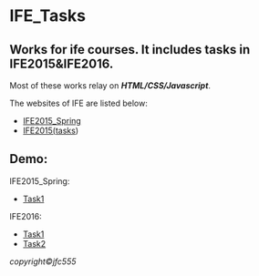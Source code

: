 # IFE_Tasks

<h2>Works for ife courses. It includes tasks in IFE2015&IFE2016.</h2>
<p>Most of these works relay on <i><b>HTML/CSS/Javascript</b></i>.</p>
<p>The websites of IFE are listed below:</p>
<ul>
  <li><a href="https://github.com/baidu-ife/ife" title="IFE2015_Spring">IFE2015_Spring</a></li>
  <li><a href="http://ife.baidu.com" title="IFE2016">IFE2015(<a href="http://ife.baidu.com/task/all">tasks</a>)</a></li>
</ul>
<h2><b>Demo:</b></h2>
<p>IFE2015_Spring:</p>
<ul title="IFE2015_Spring">
  <li><a href="https://jfc555.github.io/IFE_Tasks/IFE2015/task1/task0001.html" >Task1</a></li>
</ul>
<p>IFE2016:</p>
<ul>
  <li><a href="https://jfc555.github.io/IFE_Tasks/IFE2016/task1/task1.html" >Task1</a></li>
  <li><a href="https://jfc555.github.io/IFE_Tasks/IFE2016/task2/task2.html" >Task2</a></li>
</ul>
<footer><i>copyright&copy;jfc555</i></footer>

